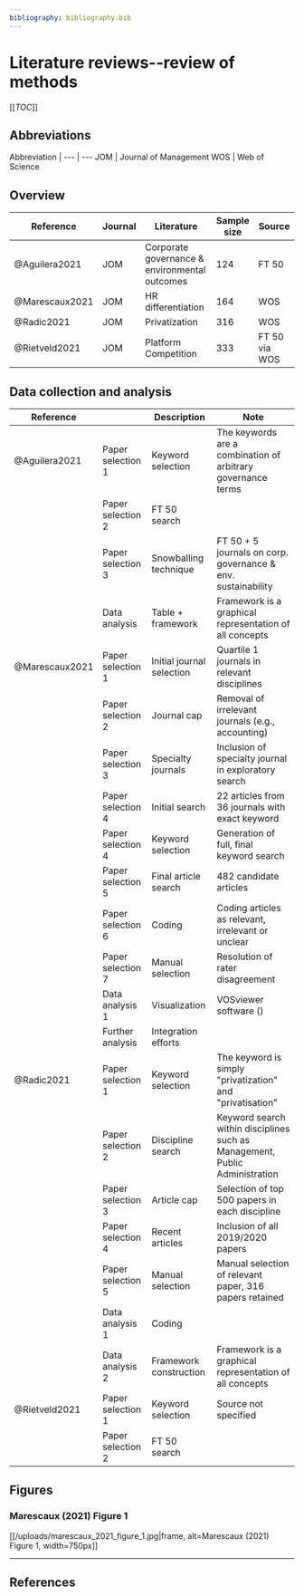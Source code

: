 ```yaml
---
bibliography: bibliography.bib
---
```


# Literature reviews--review of methods

[[_TOC_]]

## Abbreviations

Abbreviation    |
---             | ---
JOM             | Journal of Management
WOS             | Web of Science

## Overview

Reference       | Journal   | Literature                                        | Sample size   | Source
---             | ---       | ---                                               | ---           | ---
@Aguilera2021   | JOM       | Corporate governance & environmental outcomes     | 124           | FT 50
@Marescaux2021  | JOM       | HR differentiation                                | 164           | WOS
@Radic2021      | JOM       | Privatization                                     | 316           | WOS
@Rietveld2021   | JOM       | Platform Competition                              | 333           | FT 50 via WOS

## Data collection and analysis

Reference       |                   | Description               | Note
---             | ----              | ---                       | ---------
@Aguilera2021   | Paper selection 1 | Keyword selection         | The keywords are a combination of arbitrary governance terms
</br>           | Paper selection 2 | FT 50 search              |
</br>           | Paper selection 3 | Snowballing technique     | FT 50 + 5 journals on corp. governance & env. sustainability
</br>           | Data analysis     | Table + framework         | Framework is a graphical representation of all concepts
@Marescaux2021  | Paper selection 1 | Initial journal selection | Quartile 1 journals in relevant disciplines
</br>           | Paper selection 2 | Journal cap               | Removal of irrelevant journals (e.g., accounting)
</br>           | Paper selection 3 | Specialty journals        | Inclusion of specialty journal in exploratory search
</br>           | Paper selection 4 | Initial search            | 22 articles from 36 journals with exact keyword
</br>           | Paper selection 4 | Keyword selection         | Generation of full, final keyword search
</br>           | Paper selection 5 | Final article search      | 482 candidate articles
</br>           | Paper selection 6 | Coding                    | Coding articles as relevant, irrelevant or unclear
</br>           | Paper selection 7 | Manual selection          | Resolution of rater disagreement
</br>           | Data analysis 1   | Visualization             | VOSviewer software ()
</br>           | Further analysis  | Integration efforts
@Radic2021      | Paper selection 1 | Keyword selection         | The keyword is simply "privatization" and "privatisation"
</br>           | Paper selection 2 | Discipline search         | Keyword search within disciplines such as Management, Public Administration 
</br>           | Paper selection 3 | Article cap               | Selection of top 500 papers in each discipline
</br>           | Paper selection 4 | Recent articles           | Inclusion of all 2019/2020 papers
</br>           | Paper selection 5 | Manual selection          | Manual selection of relevant paper, 316 papers retained
</br>           | Data analysis 1   | Coding                    | 
</br>           | Data analysis 2   | Framework construction    | Framework is a graphical representation of all concepts
@Rietveld2021   | Paper selection 1 | Keyword selection         | Source not specified
</br>           | Paper selection 2 | FT 50 search              |


## Figures

### Marescaux (2021) Figure 1

[[/uploads/marescaux_2021_figure_1.jpg|frame, alt=Marescaux (2021) Figure 1, width=750px]]

---

## References